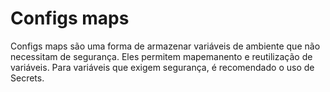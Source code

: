 # Configs maps

Configs maps são uma forma de armazenar variáveis de ambiente que não necessitam de segurança. Eles permitem mapemanento e reutilização de variáveis. Para variáveis que exigem segurança, é recomendado o uso de Secrets.
